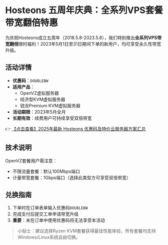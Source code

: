 # Hosteons 五周年庆典：全系列VPS套餐带宽翻倍特惠

为庆祝Hosteons成立五周年（2018.5.8-2023.5.8），我们特别推出**全系列VPS带宽翻倍**限时福利！2023年5月1日至31日期间下单的新用户，均可享受永久性带宽升级。

## 活动详情
- **优惠码**：`DOUBLEBW`
- **适用产品**：
  - OpenVZ虚拟服务器
  - 经济型KVM虚拟服务器
  - 锐龙Premium KVM虚拟服务器
- **活动期限**：2023年5月全月
- **长期有效**：续费用户可持续享受双倍带宽

👉 [【点击查看】2025年最新 Hosteons 优惠码及特价云服务器方案汇总](https://bit.ly/hosteons)

## 技术说明
OpenVZ套餐用户需注意：
- 不限流量套餐：默认100Mbps端口
- 计量带宽套餐：1Gbps端口（选择此类型方可享受双倍带宽）

## 兑换指南
1. 下单时在订单表单输入优惠码`DOUBLEBW`
2. 完成支付后提交工单申请带宽升级
3. **重要**：未在订单中使用优惠码将无法享受本活动

> 小贴士：建议选择Ryzen KVM套餐获得最佳性能体验，所有套餐均支持Windows/Linux系统自由切换。